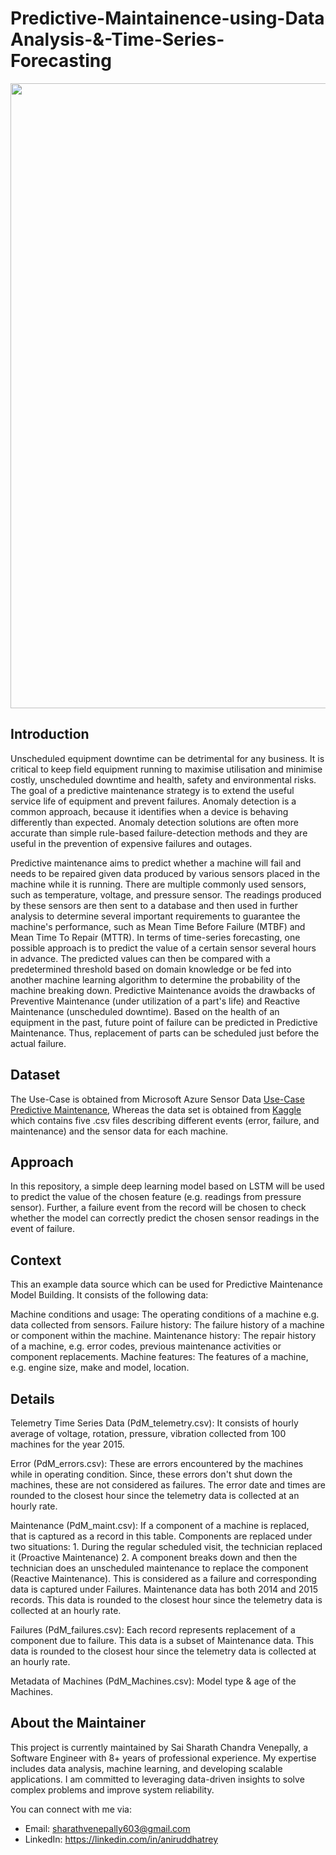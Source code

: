 # Predictive-Maintainence-using-Data Analysis-&-Time-Series-Forecasting

<img src="https://docs.microsoft.com/en-us/azure/architecture/industries/manufacturing/images/predictive-maintenance-solution/model.png" width="1000"/>

## Introduction
Unscheduled equipment downtime can be detrimental for any business. It is critical to keep field equipment running to maximise utilisation and minimise costly, unscheduled downtime and health, safety and environmental risks. The goal of a predictive maintenance strategy is to extend the useful service life of equipment and prevent failures. Anomaly detection is a common approach, because it identifies when a device is behaving differently than expected. Anomaly detection solutions are often more accurate than simple rule-based failure-detection methods and they are useful in the prevention of expensive failures and outages.

Predictive maintenance aims to predict whether a machine will fail and needs to be repaired given data produced by various sensors placed in the machine while it is running. There are multiple commonly used sensors, such as temperature, voltage, and pressure sensor. The readings produced by these sensors are then sent to a database and then used in further analysis to determine several important requirements to guarantee the machine's performance, such as Mean Time Before Failure (MTBF) and Mean Time To Repair (MTTR). In terms of time-series forecasting, one possible approach is to predict the value of a certain sensor several hours in advance. The predicted values can then be compared with a predetermined threshold based on domain knowledge or be fed into another machine learning algorithm to determine the probability of the machine breaking down. Predictive Maintenance avoids the drawbacks of Preventive Maintenance (under utilization of a part's life) and Reactive Maintenance (unscheduled downtime). Based on the health of an equipment in the past, future point of failure can be predicted in Predictive Maintenance. Thus, replacement of parts can be scheduled just before the actual failure.

## Dataset
The Use-Case is obtained from Microsoft Azure Sensor Data <a href="https://azure.microsoft.com/en-in/use-cases/predictive-maintenance/" target="_blank">Use-Case Predictive Maintenance</a>, Whereas the data set is obtained from <a href="https://www.kaggle.com/datasets/arnabbiswas1/microsoft-azure-predictive-maintenance" target="_blank">Kaggle</a> which contains five .csv files describing different events (error, failure, and maintenance) and the sensor data for each machine.

## Approach
In this repository, a simple deep learning model based on LSTM will be used to predict the value of the chosen feature (e.g. readings from pressure sensor). Further, a failure event from the record will be chosen to check whether the model can correctly predict the chosen sensor readings in the event of failure.

## Context
This an example data source which can be used for Predictive Maintenance Model Building. It consists of the following data:

Machine conditions and usage: The operating conditions of a machine e.g. data collected from sensors.
Failure history: The failure history of a machine or component within the machine.
Maintenance history: The repair history of a machine, e.g. error codes, previous maintenance activities or component replacements.
Machine features: The features of a machine, e.g. engine size, make and model, location.

## Details
Telemetry Time Series Data (PdM_telemetry.csv): It consists of hourly average of voltage, rotation, pressure, vibration collected from 100 machines for the year 2015.

Error (PdM_errors.csv): These are errors encountered by the machines while in operating condition. Since, these errors don't shut down the machines, these are not considered as failures. The error date and times are rounded to the closest hour since the telemetry data is collected at an hourly rate.

Maintenance (PdM_maint.csv): If a component of a machine is replaced, that is captured as a record in this table. Components are replaced under two situations: 1. During the regular scheduled visit, the technician replaced it (Proactive Maintenance) 2. A component breaks down and then the technician does an unscheduled maintenance to replace the component (Reactive Maintenance). This is considered as a failure and corresponding data is captured under Failures. Maintenance data has both 2014 and 2015 records. This data is rounded to the closest hour since the telemetry data is collected at an hourly rate.

Failures (PdM_failures.csv): Each record represents replacement of a component due to failure. This data is a subset of Maintenance data. This data is rounded to the closest hour since the telemetry data is collected at an hourly rate.

Metadata of Machines (PdM_Machines.csv): Model type & age of the Machines.

## About the Maintainer

This project is currently maintained by Sai Sharath Chandra Venepally, a Software Engineer with 8+ years of professional experience. My expertise includes data analysis, machine learning, and developing scalable applications. I am committed to leveraging data-driven insights to solve complex problems and improve system reliability.

You can connect with me via:
- Email: sharathvenepally603@gmail.com
- LinkedIn: https://linkedin.com/in/aniruddhatrey